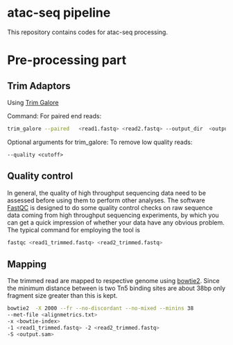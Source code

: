 # atac-seq pipeline
This repository contains codes for atac-seq processing.
# Pre-processing part
## Trim Adaptors

Using [Trim Galore](http://www.bioinformatics.babraham.ac.uk/projects/trim_galore/)

Command:
For paired end reads:
```sh
trim_galore --paired   <read1.fastq> <read2.fastq> --output_dir  <output directory>
```
Optional arguments for trim_galore:
To remove low quality reads:
```
--quality <cutoff>
```
## Quality control

In general, the quality of high throughput sequencing data need to be assessed before using them to perform other analyses.
The software [FastQC](http://www.bioinformatics.babraham.ac.uk/projects/fastqc/) is designed to do some quality control checks
on raw sequence data coming from high throughput sequencing experiments, by which you can get a quick impression of whether
your data have any obvious problem. The typical command for employing the tool is 
```sh
fastqc <read1_trimmed.fastq> <read2_trimmed.fastq>
```
## Mapping
The trimmed read are mapped to respective genome using [bowtie2](http://bowtie-bio.sourceforge.net/bowtie2/index.shtml). Since the minimum distance between is two Tn5 binding sites are about 38bp only fragment size greater than this is kept.
```sh
bowtie2  -X 2000 --fr --no-discordant --no-mixed --minins 38  
--met-file <alignmetrics.txt> 
-x <bowtie-index>
-1 <read1_trimmed.fastq> -2 <read2_trimmed.fastq> 
-S <output.sam>
```
